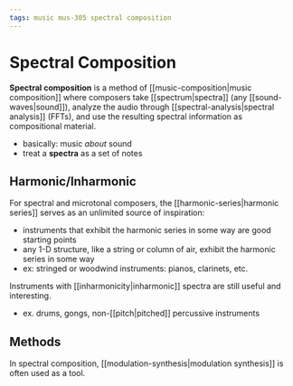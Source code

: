 ```yaml
---
tags: music mus-305 spectral composition
---
```


# Spectral Composition

**Spectral composition** is a method of [[music-composition|music composition]] where composers take [[spectrum|spectra]] (any [[sound-waves|sound]]), analyze the audio through [[spectral-analysis|spectral analysis]] (FFTs), and use the resulting spectral information as compositional material.

- basically: music _about_ sound
- treat a **spectra** as a set of notes

## Harmonic/Inharmonic

For spectral and microtonal composers, the [[harmonic-series|harmonic series]] serves as an unlimited source of inspiration:

- instruments that exhibit the harmonic series in some way are good starting points
- any 1-D structure, like a string or column of air, exhibit the harmonic series in some way
- ex: stringed or woodwind instruments: pianos, clarinets, etc.

Instruments with [[inharmonicity|inharmonic]] spectra are still useful and interesting.

- ex. drums, gongs, non-[[pitch|pitched]] percussive instruments

## Methods

In spectral composition, [[modulation-synthesis|modulation synthesis]] is often used as a tool.
